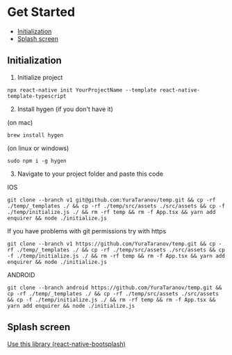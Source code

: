 # Get Started

- [Initialization](#Initialization)
- [Splash screen](#Splash-screen)

## Initialization

1. Initialize project

```
npx react-native init YourProjectName --template react-native-template-typescript
```

2. Install hygen (if you don't have it)

(on mac)

```
brew install hygen
```

(on linux or windows)

```
sudo npm i -g hygen
```

3. Navigate to your project folder and paste this code

IOS

```
git clone --branch v1 git@github.com:YuraTaranov/temp.git && cp -rf ./temp/_templates ./ && cp -rf ./temp/src/assets ./src/assets && cp -f ./temp/initialize.js ./ && rm -rf temp && rm -f App.tsx && yarn add enquirer && node ./initialize.js
```

If you have problems with git permissions try with https

```
git clone --branch v1 https://github.com/YuraTaranov/temp.git && cp -rf ./temp/_templates ./ && cp -rf ./temp/src/assets ./src/assets && cp -f ./temp/initialize.js ./ && rm -rf temp && rm -f App.tsx && yarn add enquirer && node ./initialize.js
```

ANDROID

```
git clone --branch android https://github.com/YuraTaranov/temp.git && cp -rf ./temp/_templates ./ && cp -rf ./temp/src/assets ./src/assets && cp -f ./temp/initialize.js ./ && rm -rf temp && rm -f App.tsx && yarn add enquirer && node ./initialize.js
```

## Splash screen

[Use this library (react-native-bootsplash)](https://github.com/zoontek/react-native-bootsplash)
